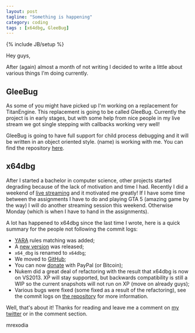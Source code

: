 ```yaml
---
layout: post
tagline: "Something is happening"
category: coding
tags : [x64dbg, GleeBug]
---
```

{% include JB/setup %}

Hey guys, 

After (again) almost a month of not writing I decided to write a little about various things I'm doing currently.

## GleeBug

As some of you might have picked up I'm working on a replacement for TitanEngine. This replacement is going to be called GleeBug. Currently the project is in early stages, but with some help from nice people in my live stream we got single stepping with callbacks working very well! 

GleeBug is going to have full support for child process debugging and it will be written in an object oriented style. (name) is working with me. You can find the repository [here](https://github.com/GleeBug/GleeBug). 

## x64dbg 

After I started a bachelor in computer science, other projects started degrading because of the lack of motivation and time I had. Recently I did a weekend of [live streaming](http://live.x64dbg.com) and it motivated me greatly! If I have some time between the assignments I have to do and playing GTA 5 (amazing game by the way) I will do another streaming session this weekend. Otherwise Monday (which is when I have to hand in the assignments). 

A lot has happened to x64dbg since the last time I wrote, here is a quick summary for the people not following the commit logs:

- [YARA](plusvic.github.io/yara) rules matching was added;
- A [new version](http://download.x64dbg.com) was released;
- `x64_dbg` is renamed to `x64dbg`;
- We moved to [GitHub](http://source.x64dbg.com);
- You can now [donate](http://donate.x64dbg.com) with PayPal (or Bitcoin);
- Nukem did a great deal of refactoring with the result that x64dbg is now on VS2013. XP will stay supported, but backwards compatibility is still a WIP so the current snapshots will not run on XP (move on already guys);
- Various bugs were fixed (some fixed as a result of the refactoring), see the commit logs on [the repository](http://source.x64dbg.com) for more information.

Well, that's about it! Thanks for reading and leave me a comment on [my twitter](https://twitter.com/mrexodia) or in the comment section.

mrexodia
